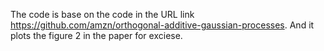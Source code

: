 The code is base on the code in the URL link https://github.com/amzn/orthogonal-additive-gaussian-processes. And 
it plots the figure 2 in the paper for exciese.
